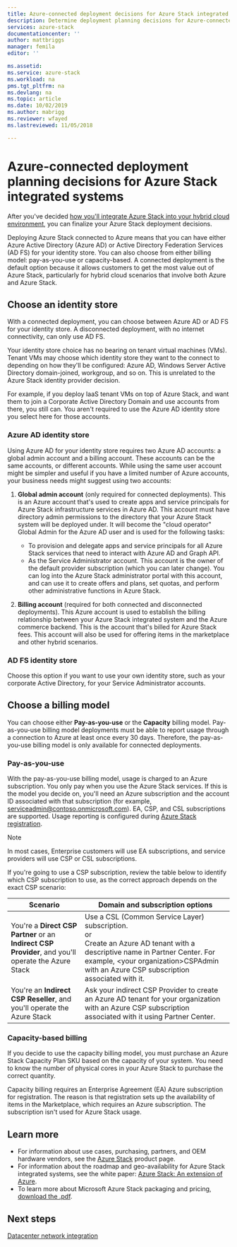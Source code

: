 ```yaml
---
title: Azure-connected deployment decisions for Azure Stack integrated systems | Microsoft Docs
description: Determine deployment planning decisions for Azure-connected deployments of Azure Stack integrated systems, including billing and identity.
services: azure-stack
documentationcenter: ''
author: mattbriggs
manager: femila
editor: ''

ms.assetid: 
ms.service: azure-stack
ms.workload: na
pms.tgt_pltfrm: na
ms.devlang: na
ms.topic: article
ms.date: 10/02/2019
ms.author: mabrigg
ms.reviewer: wfayed
ms.lastreviewed: 11/05/2018

---
```

# Azure-connected deployment planning decisions for Azure Stack integrated systems
After you've decided [how you'll integrate Azure Stack into your hybrid cloud environment](azure-stack-connection-models.md), you can finalize your Azure Stack deployment decisions.

Deploying Azure Stack connected to Azure means that you can have either Azure Active Directory (Azure AD) or Active Directory Federation Services (AD FS) for your identity store. You can also choose from either billing model: pay-as-you-use or capacity-based. A connected deployment is the default option because it allows customers to get the most value out of Azure Stack, particularly for hybrid cloud scenarios that involve both Azure and Azure Stack.

## Choose an identity store
With a connected deployment, you can choose between Azure AD or AD FS for your identity store. A disconnected deployment, with no internet connectivity, can only use AD FS.

Your identity store choice has no bearing on tenant virtual machines (VMs). Tenant VMs may choose which identity store they want to the connect to depending on how they'll be configured: Azure AD, Windows Server Active Directory domain-joined, workgroup, and so on. This is unrelated to the Azure Stack identity provider decision.

For example, if you deploy IaaS tenant VMs on top of Azure Stack, and want them to join a Corporate Active Directory Domain and use accounts from there, you still can. You aren't required to use the Azure AD identity store you select here for those accounts.

### Azure AD identity store
Using Azure AD for your identity store requires two Azure AD accounts: a global admin account and a billing account. These accounts can be the same accounts, or different accounts. While using the same user account might be simpler and useful if you have a limited number of Azure accounts, your business needs might suggest using two accounts:

1. **Global admin account** (only required for connected deployments). This is an Azure account that's used to create apps and service principals for Azure Stack infrastructure services in Azure AD. This account must have directory admin permissions to the directory that your Azure Stack system will be deployed under. It will become the "cloud operator" Global Admin for the Azure AD user and is used for the following tasks:

    - To provision and delegate apps and service principals for all Azure Stack services that need to interact with Azure AD and Graph API.
    - As the Service Administrator account. This account is the owner of the default provider subscription (which you can later change). You can log into the Azure Stack administrator portal with this account, and can use it to create offers and plans, set quotas, and perform other administrative functions in Azure Stack.

2. **Billing account** (required for both connected and disconnected deployments). This Azure account is used to establish the billing relationship between your Azure Stack integrated system and the Azure commerce backend. This is the account that's billed for Azure Stack fees. This account will also be used for offering items in the marketplace and other hybrid scenarios.

### AD FS identity store
Choose this option if you want to use your own identity store, such as your corporate Active Directory, for your Service Administrator accounts.  

## Choose a billing model
You can choose either **Pay-as-you-use** or the **Capacity** billing model. Pay-as-you-use billing model deployments must be able to report usage through a connection to Azure at least once every 30 days. Therefore, the pay-as-you-use billing model is only available for connected deployments.  

### Pay-as-you-use
With the pay-as-you-use billing model, usage is charged to an Azure subscription. You only pay when you use the Azure Stack services. If this is the model you decide on, you'll need an Azure subscription and the account ID associated with that subscription (for example, serviceadmin@contoso.onmicrosoft.com). EA, CSP, and CSL subscriptions are supported. Usage reporting is configured during [Azure Stack registration](azure-stack-registration.md).

> [!NOTE]
> In most cases, Enterprise customers will use EA subscriptions, and service providers will use CSP or CSL subscriptions.

If you're going to use a CSP subscription, review the table below to identify which CSP subscription to use, as the correct approach depends on the exact CSP scenario:

|Scenario|Domain and subscription options|
|-----|-----|
|You're a **Direct CSP Partner** or an **Indirect CSP Provider**, and you'll operate the Azure Stack|Use a CSL (Common Service Layer) subscription.<br>     or<br>Create an Azure AD tenant with a descriptive name in Partner Center. For example, &lt;your organization>CSPAdmin with an Azure CSP subscription associated with it.|
|You're an **Indirect CSP Reseller**, and you'll operate the Azure Stack|Ask your indirect CSP Provider to create an Azure AD tenant for your organization with an Azure CSP subscription associated with it using Partner Center.|

### Capacity-based billing
If you decide to use the capacity billing model, you must purchase an Azure Stack Capacity Plan SKU based on the capacity of your system. You need to know the number of physical cores in your Azure Stack to purchase the correct quantity.

Capacity billing requires an Enterprise Agreement (EA) Azure subscription for registration. The reason is that registration sets up the availability of items in the Marketplace, which requires an Azure subscription. The subscription isn't used for Azure Stack usage.

## Learn more
- For information about use cases, purchasing, partners, and OEM hardware vendors, see the [Azure Stack](https://azure.microsoft.com/overview/azure-stack/) product page.
- For information about the roadmap and geo-availability for Azure Stack integrated systems, see the white paper: [Azure Stack: An extension of Azure](https://azure.microsoft.com/resources/azure-stack-an-extension-of-azure/). 
- To learn more about Microsoft Azure Stack packaging and pricing, [download the .pdf](https://azure.microsoft.com/mediahandler/files/resourcefiles/5bc3f30c-cd57-4513-989e-056325eb95e1/Azure-Stack-packaging-and-pricing-datasheet.pdf). 

## Next steps
[Datacenter network integration](azure-stack-network.md)